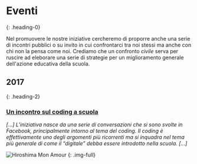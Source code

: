 # Eventi
{: .heading-0}

Nel promuovere le nostre iniziative cercheremo di proporre anche una serie di incontri pubblici o su invito in cui confrontarci tra noi stessi ma anche con chi non la pensa come noi. Crediamo che un confronto *civile* serva per ruscire ad eleborare una serie di strategie per un miglioramento generale dell'azione educativa della scuola.

## 2017
{: .heading-2} 

### [Un incontro sul coding a scuola](/eventi/incontro-coding-scuola)
	
*[...] L’iniziativa nasce da una serie di conversazioni che si sono svolte in Facebook, principalmente intorno al tema del coding. Il coding è effettivamente uno degli argomenti più ricorrenti ma si inquadra nel tema più generale di come il “digitale” debba essere introdotto nella scuola. [...]*

![Hiroshima Mon Amour](/images/film-21.jpg "Hiroshima Mon Amour")
{: .img-full}
